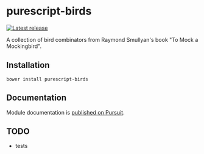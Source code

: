 # purescript-birds

[![Latest release](http://img.shields.io/github/release/awkure/purescript-birds.svg)](https://github.com/awkure/purescript-birds/releases)

A collection of bird combinators from Raymond Smullyan's book "To Mock a Mockingbird".

## Installation

```
bower install purescript-birds
```

## Documentation

Module documentation is [published on Pursuit](http://pursuit.purescript.org/packages/purescript-birds).

## TODO
+ tests
